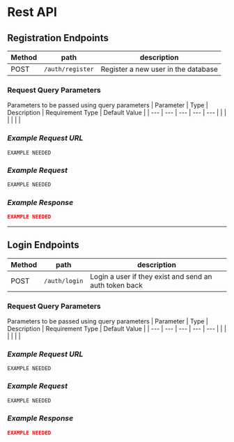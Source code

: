 # Rest API

## Registration Endpoints

|Method|path|description|
|----|----|----|
|POST|`/auth/register`|Register a new user in the database|

### Request Query Parameters
Parameters to be passed using query parameters
| Parameter |   Type  | Description | Requirement Type | Default Value |
| --- | --- | --- | --- | --- |
|  |  |   |  |  |

### _Example Request URL_

```
EXAMPLE NEEDED
```

### _Example Request_

```javascript
EXAMPLE NEEDED
```

### _Example Response_
```json
EXAMPLE NEEDED
```


***

## Login Endpoints

|Method|path|description|
|----|----|----|
|POST|`/auth/login`|Login a user if they exist and send an auth token back|


### Request Query Parameters
Parameters to be passed using query parameters
| Parameter |   Type  | Description | Requirement Type | Default Value |
| --- | --- | --- | --- | --- |
|  |  |   |  |  |

### _Example Request URL_

```
EXAMPLE NEEDED
```

### _Example Request_

```javascript
EXAMPLE NEEDED
```

### _Example Response_
```json
EXAMPLE NEEDED
```